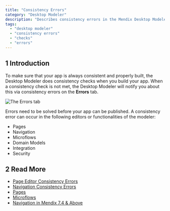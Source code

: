 ```yaml
---
title: "Consistency Errors"
category: "Desktop Modeler"
description: "Describes consistency errors in the Mendix Desktop Modeler and the way to fix them."
tags:
  - "desktop modeler"
  - "consistency errors"
  - "checks"
  - "errors"
---
```


## 1 Introduction

To make sure that your app is always consistent and properly built, the Desktop Modeler does consistency checks when you build your app. When a consistency check is not met, the Desktop Modeler will notify you about this via consistency errors on the **Errors** tab.

![The Errors tab](attachments/consistency-errors/dm-errors-tab.png)

Errors need to be solved before your app can be published. A consistency error can occur in the following editors or functionalities of the modeler:

* Pages
* Navigation
* Microflows
* Domain Models
* Integration
* Security

## 2 Read More

* [Page Editor Consistency Errors](consistency-errors-pages)
* [Navigation Consistency Errors](consistency-errors-navigation)
* [Pages](pages)
* [Microflows](microflows)
* [Navigation in Mendix 7.4 & Above](navigation)

